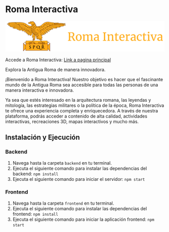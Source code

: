 # Roma Interactiva

<div align="center">
  <img src="frontend/src/media/logos/roma-interactiva-logo.png" alt="Logo" />
</div>

Accede a Roma Interactiva: [Link a pagina principal](https://roma-interactiva.vercel.app/)

Explora la Antigua Roma de manera innovadora.

¡Bienvenido a Roma Interactiva! Nuestro objetivo es hacer que el fascinante mundo de la Antigua Roma sea accesible para todas las personas de una manera interactiva e innovadora.

Ya sea que estés interesado en la arquitectura romana, las leyendas y mitología, las estrategias militares o la política de la época, Roma Interactiva te ofrece una experiencia completa y enriquecedora. A través de nuestra plataforma, podrás acceder a contenido de alta calidad, actividades interactivas, recreaciones 3D, mapas interactivos y mucho más.

## Instalación y Ejecución

### Backend

1. Navega hasta la carpeta `backend` en tu terminal.
2. Ejecuta el siguiente comando para instalar las dependencias del backend:
   `npm install`
3. Ejecuta el siguiente comando para iniciar el servidor:
   `npm start`

### Frontend

1. Navega hasta la carpeta `frontend` en tu terminal.
2. Ejecuta el siguiente comando para instalar las dependencias del frontend:
   `npm install`
3. Ejecuta el siguiente comando para iniciar la aplicación frontend:
   `npm start`
